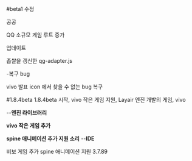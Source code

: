 #beta1 수정

공공

QQ 소규모 게임 루트 증가

업데이트

좁쌀을 갱신한 qg-adapter.js

-복구 bug

vivo 발표 icon 에서 찾을 수 없는 bug 복구

#1.8.4beta
1.8.4beta 시작, vivo 작은 게임 지원, Layair 엔진 개발의 게임, vivo

--**엔진 라이브러리**


  **vivo 작은 게임 추가**
  
  **spine 애니메이션 추가 지원 소리**
--**IDE**

비보 게임 추가
spine 애니메이션 지원 3.7.89
